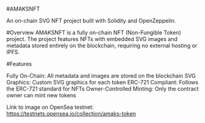 
#AMAKSNFT

An on-chain SVG NFT project built with Solidity and OpenZeppelin.

#Overview
AMAKSNFT is a fully on-chain NFT (Non-Fungible Token) project. The project features NFTs with embedded SVG images and metadata stored entirely on the blockchain, requiring no external hosting or IPFS.

#Features

Fully On-Chain: All metadata and images are stored on the blockchain
SVG Graphics: Custom SVG graphics for each token
ERC-721 Compliant: Follows the ERC-721 standard for NFTs
Owner-Controlled Minting: Only the contract owner can mint new tokens

Link to image on  OpenSea testnet: https://testnets.opensea.io/collection/amaks-token